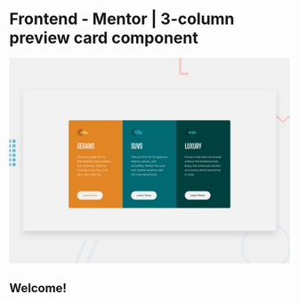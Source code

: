 # Frontend - Mentor | 3-column preview card component
![Design Preview](./design/desktop-preview.jpg)


## Welcome! 
